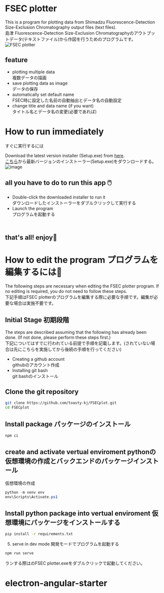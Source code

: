 # FSEC plotter

This is a program for plotting data from Shimadzu Fluorescence-Detection Size-Exclusion Chromatography output files (text files).
<br>島津 Fluorescence-Detection Size-Exclusion Chromatographyのアウトプットデータ(テキストファイル)から作図を行うためのプログラムです。
![FSEC plotter](https://github.com/toasty-kj/FSECplot/assets/74779681/29bba90b-cdfc-4e92-9445-103bb9625ae6)

## feature
- plotting multiple data
<br>複数データの描画
- save plotting data as image
<br>データの保存
- automatically set default name
<br>FSEC時に設定した名前の自動抽出とデータ名の自動設定
- change title and data name (if you want)
<br>タイトル名とデータ名の変更(必要であれば)


# How to run immediately

すぐに実行するには

Download the latest version installer (Setup.exe) from [here](https://github.com/toasty-kj/FSECplot/releases/latest).
<br>[こちら](https://github.com/toasty-kj/FSECplot/releases/latest)から最新バージョンのインストーラー(Setup.exe)をダウンロードする。
![image](https://github.com/toasty-kj/FSECplot/assets/74779681/6e952326-10e0-40ea-9bf9-2bb63b2d2d45)

## all you have to do to run this app 🖱️
- Double-click the downloaded installer to run it
  <br>ダウンロードしたインストーラーをダブルクリックして実行する
- Launch the program
  <br>プログラムを起動する

<br>that's all! enjoy🤣
---

# How to edit the program プログラムを編集するには🚀

The following steps are necessary when editing the FSEC plotter program. If no editing is required, you do not need to follow these steps.
<br>下記手順はFSEC plotterのプログラムを編集する際に必要な手順です。編集が必要な場合は実施不要です。

## Initial Stage 初期段階

The steps are described assuming that the following has already been done. (If not done, please perform these steps first.)
<br>下記についてはすでに行われている前提で手順を記載します。(されていない場合は先にこちらを実施してから後続の手順を行ってください)

- Creating a github account
  <br>githubのアカウント作成
- Installing git bash
  <br>git bashのインストール

## Clone the git repository

```bash
git clone https://github.com/toasty-kj/FSECplot.git
cd FSECplot
```

## Install package パッケージのインストール

```bash
npm ci
```

## create and activate vertual enviroment pythonの仮想環境の作成とバックエンドのパッケージインストール

仮想環境の作成

```powershell
python -m venv env
env\Scripts\Activate.ps1
```

## Install python package into vertual enviroment 仮想環境にパッケージをインストールする

```bash
pip install -r requirements.txt
```

5. serve in dev mode 開発モードでプログラムを起動する

```bash
npm run serve
```

ランする際はのFSEC plotter.exeをダブルクリックで起動してください。
# electron-angular-starter

